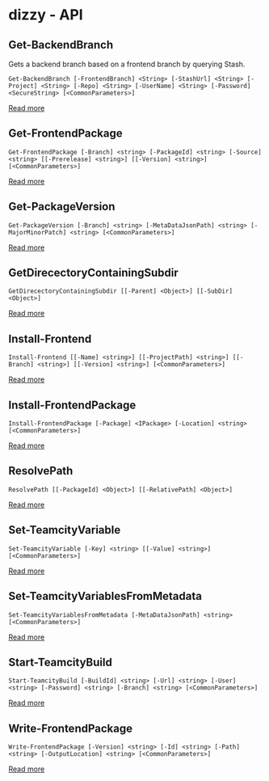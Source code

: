# dizzy - API

##  Get-BackendBranch
Gets a backend branch based on a frontend branch by querying Stash.    
    
    Get-BackendBranch [-FrontendBranch] <String> [-StashUrl] <String> [-Project] <String> [-Repo] <String> [-UserName] <String> [-Password] <SecureString> [<CommonParameters>]


 [Read more](Get-BackendBranch.md)
##  Get-FrontendPackage
    Get-FrontendPackage [-Branch] <string> [-PackageId] <string> [-Source] <string> [[-Prerelease] <string>] [[-Version] <string>] [<CommonParameters>]


 [Read more](Get-FrontendPackage.md)
##  Get-PackageVersion
    Get-PackageVersion [-Branch] <string> [-MetaDataJsonPath] <string> [-MajorMinorPatch] <string> [<CommonParameters>]


 [Read more](Get-PackageVersion.md)
##  GetDirecectoryContainingSubdir
    GetDirecectoryContainingSubdir [[-Parent] <Object>] [[-SubDir] <Object>]


 [Read more](GetDirecectoryContainingSubdir.md)
##  Install-Frontend
    Install-Frontend [[-Name] <string>] [[-ProjectPath] <string>] [[-Branch] <string>] [[-Version] <string>] [<CommonParameters>]


 [Read more](Install-Frontend.md)
##  Install-FrontendPackage
    Install-FrontendPackage [-Package] <IPackage> [-Location] <string> [<CommonParameters>]


 [Read more](Install-FrontendPackage.md)
##  ResolvePath
    ResolvePath [[-PackageId] <Object>] [[-RelativePath] <Object>]


 [Read more](ResolvePath.md)
##  Set-TeamcityVariable
    Set-TeamcityVariable [-Key] <string> [[-Value] <string>] [<CommonParameters>]


 [Read more](Set-TeamcityVariable.md)
##  Set-TeamcityVariablesFromMetadata
    Set-TeamcityVariablesFromMetadata [-MetaDataJsonPath] <string> [<CommonParameters>]


 [Read more](Set-TeamcityVariablesFromMetadata.md)
##  Start-TeamcityBuild
    Start-TeamcityBuild [-BuildId] <string> [-Url] <string> [-User] <string> [-Password] <string> [-Branch] <string> [<CommonParameters>]


 [Read more](Start-TeamcityBuild.md)
##  Write-FrontendPackage
    Write-FrontendPackage [-Version] <string> [-Id] <string> [-Path] <string> [-OutputLocation] <string> [<CommonParameters>]


 [Read more](Write-FrontendPackage.md)

